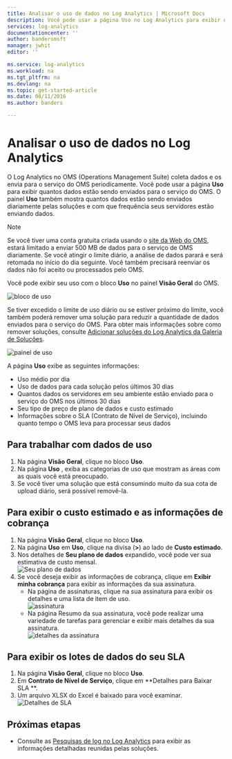 ```yaml
---
title: Analisar o uso de dados no Log Analytics | Microsoft Docs
description: Você pode usar a página Uso no Log Analytics para exibir quantos dados estão sendo enviados para o serviço do OMS.
services: log-analytics
documentationcenter: ''
author: bandersmsft
manager: jwhit
editor: ''

ms.service: log-analytics
ms.workload: na
ms.tgt_pltfrm: na
ms.devlang: na
ms.topic: get-started-article
ms.date: 08/11/2016
ms.author: banders

---
```

# <a name="analyze-data-usage-in-log-analytics"></a>Analisar o uso de dados no Log Analytics
O Log Analytics no OMS (Operations Management Suite) coleta dados e os envia para o serviço do OMS periodicamente.  Você pode usar a página **Uso** para exibir quantos dados estão sendo enviados para o serviço do OMS. O painel **Uso** também mostra quantos dados estão sendo enviados diariamente pelas soluções e com que frequência seus servidores estão enviando dados.

> [!NOTE]
> Se você tiver uma conta gratuita criada usando o [site da Web do OMS](http://www.microsoft.com/oms), estará limitado a enviar 500 MB de dados para o serviço de OMS diariamente. Se você atingir o limite diário, a análise de dados parará e será retomada no início do dia seguinte. Você também precisará reenviar os dados não foi aceito ou processados pelo OMS.
> 
> 

Você pode exibir seu uso com o bloco **Uso** no painel **Visão Geral** do OMS.

![bloco de uso](./media/log-analytics-usage/usage-tile.png)

Se tiver excedido o limite de uso diário ou se estiver próximo do limite, você também poderá remover uma solução para reduzir a quantidade de dados enviados para o serviço do OMS. Para obter mais informações sobre como remover soluções, consulte [Adicionar soluções do Log Analytics da Galeria de Soluções](log-analytics-add-solutions.md).

![painel de uso](./media/log-analytics-usage/usage-dashboard.png)

A página **Uso** exibe as seguintes informações:

* Uso médio por dia
* Uso de dados para cada solução pelos últimos 30 dias
* Quantos dados os servidores em seu ambiente estão enviado para o serviço do OMS nos últimos 30 dias
* Seu tipo de preço de plano de dados e custo estimado
* Informações sobre o SLA (Contrato de Nível de Serviço), incluindo quanto tempo o OMS leva para processar seus dados

## <a name="to-work-with-usage-data"></a>Para trabalhar com dados de uso
1. Na página **Visão Geral**, clique no bloco **Uso**.
2. Na página **Uso** , exiba as categorias de uso que mostram as áreas com as quais você está preocupado.
3. Se você tiver uma solução que está consumindo muito da sua cota de upload diário, será possível removê-la.

## <a name="to-view-your-estimated-cost-and-billing-information"></a>Para exibir o custo estimado e as informações de cobrança
1. Na página **Visão Geral**, clique no bloco **Uso**.
2. Na página **Uso** em **Uso**, clique na divisa (**>**) ao lado de **Custo estimado**.
3. Nos detalhes de **Seu plano de dados** expandido, você pode ver sua estimativa de custo mensal.  
    ![Seu plano de dados](./media/log-analytics-usage/usage-data-plan.png)
4. Se você deseja exibir as informações de cobrança, clique em **Exibir minha cobrança** para exibir as informações da sua assinatura.
   * Na página de assinaturas, clique na sua assinatura para exibir os detalhes e uma lista de item de uso.  
       ![assinatura](./media/log-analytics-usage/usage-sub01.png)
   * Na página Resumo da sua assinatura, você pode realizar uma variedade de tarefas para gerenciar e exibir mais detalhes da sua assinatura.  
       ![detalhes da assinatura](./media/log-analytics-usage/usage-sub02.png)

## <a name="to-view-data-batches-for-your-sla"></a>Para exibir os lotes de dados do seu SLA
1. Na página **Visão Geral**, clique no bloco **Uso**.
2. Em **Contrato de Nível de Serviço**, clique em **Detalhes para Baixar SLA **.
3. Um arquivo XLSX do Excel é baixado para você examinar.  
    ![Detalhes de SLA](./media/log-analytics-usage/usage-sla-details.png)

## <a name="next-steps"></a>Próximas etapas
* Consulte as [Pesquisas de log no Log Analytics](log-analytics-log-searches.md) para exibir as informações detalhadas reunidas pelas soluções.

<!--HONumber=Oct16_HO2-->



